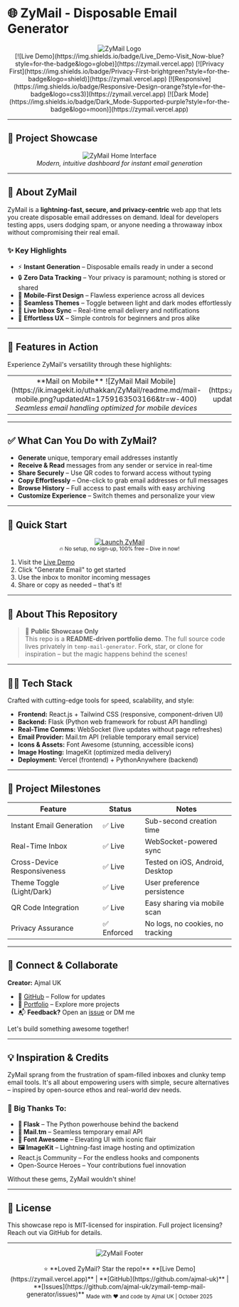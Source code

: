 # 🌐 ZyMail - Disposable Email Generator

<div align="center">
  <img src="https://ik.imagekit.io/uthakkan/ZyMail/readme.md/logo.png?tr=w-200" alt="ZyMail Logo" />
</div>

<div align="center">
  [![Live Demo](https://img.shields.io/badge/Live_Demo-Visit_Now-blue?style=for-the-badge&logo=globe)](https://zymail.vercel.app)
  [![Privacy First](https://img.shields.io/badge/Privacy-First-brightgreen?style=for-the-badge&logo=shield)](https://zymail.vercel.app)
  [![Responsive](https://img.shields.io/badge/Responsive-Design-orange?style=for-the-badge&logo=css3)](https://zymail.vercel.app)
  [![Dark Mode](https://img.shields.io/badge/Dark_Mode-Supported-purple?style=for-the-badge&logo=moon)](https://zymail.vercel.app)
</div>

---

## 📸 Project Showcase

<div align="center">
  <img src="https://ik.imagekit.io/uthakkan/ZyMail/readme.md/home.png?tr=w-800" alt="ZyMail Home Interface" />
  <br><em>Modern, intuitive dashboard for instant email generation</em>
</div>

---

## 🚀 About ZyMail

ZyMail is a **lightning-fast, secure, and privacy-centric** web app that lets you create disposable email addresses on demand. Ideal for developers testing apps, users dodging spam, or anyone needing a throwaway inbox without compromising their real email.

### ✨ Key Highlights
- ⚡ **Instant Generation** – Disposable emails ready in under a second
- 🔒 **Zero Data Tracking** – Your privacy is paramount; nothing is stored or shared
- 📱 **Mobile-First Design** – Flawless experience across all devices
- 🌙 **Seamless Themes** – Toggle between light and dark modes effortlessly
- 💬 **Live Inbox Sync** – Real-time email delivery and notifications
- 🎯 **Effortless UX** – Simple controls for beginners and pros alike

---

## 🎯 Features in Action

Experience ZyMail's versatility through these highlights:

<table align="center" width="100%">
<tr>
<td width="50%" align="center">
**Mail on Mobile**  
![ZyMail Mail Mobile](https://ik.imagekit.io/uthakkan/ZyMail/readme.md/mail-mobile.png?updatedAt=1759163503166&tr=w-400)  
<em>Seamless email handling optimized for mobile devices</em>
</td>
<td width="50%" align="center">
**QR Code Sharing**  
![ZyMail QR](https://ik.imagekit.io/uthakkan/ZyMail/readme.md/qr.png?updatedAt=1759163499302&tr=w-400)  
<em>Quickly share inboxes via scannable QR</em>
</td>
</tr>
</table>

---

## ✅ What Can You Do with ZyMail?

- **Generate** unique, temporary email addresses instantly
- **Receive & Read** messages from any sender or service in real-time
- **Share Securely** – Use QR codes to forward access without typing
- **Copy Effortlessly** – One-click to grab email addresses or full messages
- **Browse History** – Full access to past emails with easy archiving
- **Customize Experience** – Switch themes and personalize your view

---

## 🚀 Quick Start

<div align="center">
  <a href="https://zymail.vercel.app">
    <img src="https://ik.imagekit.io/uthakkan/ZyMail/readme.md/launch.png?tr=w-600" alt="Launch ZyMail" />
  </a>
  <br><sub>🔥 No setup, no sign-up, 100% free – Dive in now!</sub>
</div>

1. Visit the [Live Demo](https://zymail.vercel.app)
2. Click "Generate Email" to get started
3. Use the inbox to monitor incoming messages
4. Share or copy as needed – that's it!

---

## 📝 About This Repository

> 📌 **Public Showcase Only**  
> This repo is a **README-driven portfolio demo**. The full source code lives privately in `temp-mail-generator`. Fork, star, or clone for inspiration – but the magic happens behind the scenes!

---

## 👨‍💻 Tech Stack

Crafted with cutting-edge tools for speed, scalability, and style:

- **Frontend:** React.js + Tailwind CSS (responsive, component-driven UI)
- **Backend:** Flask (Python web framework for robust API handling)
- **Real-Time Comms:** WebSocket (live updates without page refreshes)
- **Email Provider:** Mail.tm API (reliable temporary email service)
- **Icons & Assets:** Font Awesome (stunning, accessible icons)
- **Image Hosting:** ImageKit (optimized media delivery)
- **Deployment:** Vercel (frontend) + PythonAnywhere (backend)

---

## 🌟 Project Milestones

| Feature                  | Status          | Notes                          |
|--------------------------|-----------------|--------------------------------|
| Instant Email Generation | ✅ Live         | Sub-second creation time       |
| Real-Time Inbox          | ✅ Live         | WebSocket-powered sync         |
| Cross-Device Responsiveness | ✅ Live      | Tested on iOS, Android, Desktop |
| Theme Toggle (Light/Dark)| ✅ Live         | User preference persistence    |
| QR Code Integration      | ✅ Live         | Easy sharing via mobile scan   |
| Privacy Assurance        | ✅ Enforced     | No logs, no cookies, no tracking |

---

## 📧 Connect & Collaborate

**Creator:** Ajmal UK  
- 🐙 [GitHub](https://github.com/ajmal-uk) – Follow for updates  
- 💼 [Portfolio](https://ajmaluk.netlify.com) – Explore more projects  
- 📬 **Feedback?** Open an [issue](https://github.com/ajmal-uk/zymail-temp-mail-generator/issues) or DM me  

Let's build something awesome together!

---

## 💡 Inspiration & Credits

ZyMail sprang from the frustration of spam-filled inboxes and clunky temp email tools. It's all about empowering users with simple, secure alternatives – inspired by open-source ethos and real-world dev needs.

### 🙌 Big Thanks To:
- **🐍 Flask** – The Python powerhouse behind the backend  
- **📧 Mail.tm** – Seamless temporary email API  
- **🎨 Font Awesome** – Elevating UI with iconic flair  
- **🖼 ImageKit** – Lightning-fast image hosting and optimization  
- React.js Community – For the endless hooks and components  
- Open-Source Heroes – Your contributions fuel innovation  

Without these gems, ZyMail wouldn't shine!

---

## 📄 License

This showcase repo is MIT-licensed for inspiration. Full project licensing? Reach out via GitHub for details.

---

<div align="center">
  <img src="https://ik.imagekit.io/uthakkan/ZyMail/readme.md/footer.png?tr=w-400" alt="ZyMail Footer" />
  <br><br>
  ⭐ **Loved ZyMail? Star the repo!**  
  **[Live Demo](https://zymail.vercel.app)** | **[GitHub](https://github.com/ajmal-uk)** | **[Issues](https://github.com/ajmal-uk/zymail-temp-mail-generator/issues)**  
  <sub>Made with ❤️ and code by Ajmal UK | October 2025</sub>
</div>
